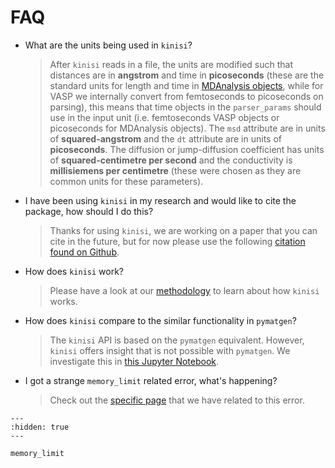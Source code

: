# FAQ

- What are the units being used in `kinisi`?

    > After `kinisi` reads in a file, the units are modified such that distances are in **angstrom** and time 
    > in **picoseconds** (these are the standard units for length and time in 
    > [MDAnalysis objects](https://docs.mdanalysis.org/1.1.1/documentation_pages/units.html), while for VASP 
    > we internally convert from femtoseconds to picoseconds on parsing), this means that time objects in 
    > the `parser_params` should use in the input unit (i.e. femtoseconds VASP objects or picoseconds for MDAnalysis objects). 
    > The `msd` attribute are in units of **squared-angstrom** and the `dt` attribute are in units of **picoseconds**. 
    > The diffusion or jump-diffusion coefficient has units of **squared-centimetre per second** and the conductivity is 
    > **millisiemens per centimetre** (these were chosen as they are common units for these parameters).

- I have been using `kinisi` in my research and would like to cite the package, how should I do this?

    > Thanks for using `kinisi`, we are working on a paper that you can cite in the future, but for now please use the 
    > following [citation found on Github](https://github.com/bjmorgan/kinisi).
    
- How does `kinisi` work?

    > Please have a look at our [methodology](./methodology) to learn about how `kinisi` works. 
    
- How does `kinisi` compare to the similar functionality in `pymatgen`?

    > The `kinisi` API is based on the `pymatgen` equivalent. 
    > However, `kinisi` offers insight that is not possible with `pymatgen`. 
    > We investigate this in [this Jupyter Notebook](./pymatgen). 

- I got a strange `memory_limit` related error, what's happening?

    > Check out the [specific page](./memory_limit) that we have related to this error. 

```{toctree}
---
:hidden: true
---

memory_limit
```
